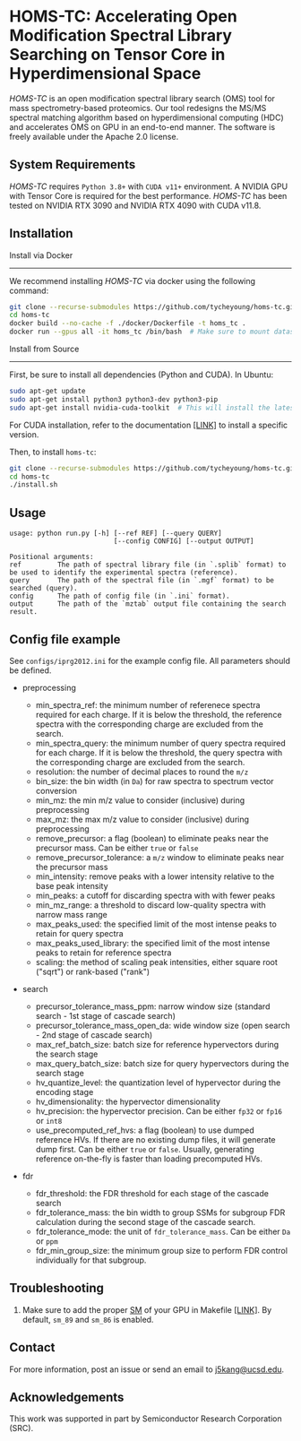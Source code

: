 HOMS-TC: Accelerating Open Modification Spectral Library Searching on Tensor Core in Hyperdimensional Space
=======================================================

_HOMS-TC_ is an open modification spectral library search (OMS) tool for mass spectrometry-based proteomics. Our tool redesigns the MS/MS spectral matching algorithm based on hyperdimensional computing (HDC) and accelerates OMS on GPU in an end-to-end manner. The software is freely available under the Apache 2.0 license.

System Requirements
------------------------------------------------------

_HOMS-TC_ requires `Python 3.8+` with `CUDA v11+` environment. A NVIDIA GPU with Tensor Core is required for the best performance. _HOMS-TC_ has been tested on NVIDIA RTX 3090 and NVIDIA RTX 4090 with CUDA v11.8. 

Installation
------------------------------------------------------

Install via Docker
*********************

We recommend installing _HOMS-TC_ via docker using the following command:

```bash
git clone --recurse-submodules https://github.com/tycheyoung/homs-tc.git
cd homs-tc
docker build --no-cache -f ./docker/Dockerfile -t homs_tc .
docker run --gpus all -it homs_tc /bin/bash  # Make sure to mount dataset folder
```

Install from Source
*********************
First, be sure to install all dependencies (Python and CUDA). In Ubuntu:

```bash
sudo apt-get update
sudo apt-get install python3 python3-dev python3-pip 
sudo apt-get install nvidia-cuda-toolkit  # This will install the latest version of CUDA. Read below before proceed
```
For CUDA installation, refer to the documentation [\[LINK\]](https://docs.nvidia.com/cuda/cuda-installation-guide-linux/index.html) to install a specific version.

Then, to install `homs-tc`:

```bash
git clone --recurse-submodules https://github.com/tycheyoung/homs-tc.git
cd homs-tc
./install.sh
```

Usage
------------------------------------------------------

    usage: python run.py [-h] [--ref REF] [--query QUERY] 
                              [--config CONFIG] [--output OUTPUT]
                
    Positional arguments:
    ref         The path of spectral library file (in `.splib` format) to be used to identify the experimental spectra (reference).
    query       The path of the spectral file (in `.mgf` format) to be searched (query).
    config      The path of config file (in `.ini` format). 
    output      The path of the `mztab` output file containing the search result.

Config file example
------------------------------------------------------

See `configs/iprg2012.ini` for the example config file. All parameters should be defined.
* preprocessing
  - min_spectra_ref: the minimum number of referenece spectra required for each charge. If it is below the threshold, the reference spectra with the corresponding charge are excluded from the search.
  - min_spectra_query: the minimum number of query spectra required for each charge. If it is below the threshold, the query spectra with the corresponding charge are excluded from the search.
  - resolution: the number of decimal places to round the `m/z`
  - bin_size: the bin width (in `Da`) for raw spectra to spectrum vector conversion
  - min_mz: the min m/z value to consider (inclusive) during preprocessing
  - max_mz: the max m/z value to consider (inclusive) during preprocessing
  - remove_precursor: a flag (boolean) to eliminate peaks near the precursor mass. Can be either `true` or `false`
  - remove_precursor_tolerance: a `m/z` window to eliminate peaks near the precursor mass
  - min_intensity: remove peaks with a lower intensity relative to the base peak intensity
  - min_peaks: a cutoff for discarding spectra with with fewer peaks
  - min_mz_range: a threshold to discard low-quality spectra with narrow mass range
  - max_peaks_used: the specified limit of the most intense peaks to retain for query spectra
  - max_peaks_used_library: the specified limit of the most intense peaks to retain for reference spectra
  - scaling: the method of scaling peak intensities, either square root ("sqrt") or rank-based ("rank")

* search
  - precursor_tolerance_mass_ppm: narrow window size (standard search - 1st stage of cascade search)
  - precursor_tolerance_mass_open_da: wide window size (open search - 2nd stage of cascade search)
  - max_ref_batch_size: batch size for reference hypervectors during the search stage
  - max_query_batch_size: batch size for query hypervectors during the search stage
  - hv_quantize_level: the quantization level of hypervector during the encoding stage
  - hv_dimensionality: the hypervector dimensionality
  - hv_precision: the hypervector precision. Can be either `fp32` or `fp16` or `int8`
  - use_precomputed_ref_hvs: a flag (boolean) to use dumped reference HVs. If there are no existing dump files, it will generate dump first. Can be either `true` or `false`. Usually, generating reference on-the-fly is faster than loading precomputed HVs.

* fdr
  - fdr_threshold: the FDR threshold for each stage of the cascade search
  - fdr_tolerance_mass: the bin width to group SSMs for subgroup FDR calculation during the second stage of the cascade search.
  - fdr_tolerance_mode: the unit of `fdr_tolerance_mass`. Can be either `Da` or `ppm`
  - fdr_min_group_size: the minimum group size to perform FDR control individually for that subgroup.

Troubleshooting
----
1. Make sure to add the proper [SM](https://arnon.dk/matching-sm-architectures-arch-and-gencode-for-various-nvidia-cards/) of your GPU in Makefile [\[LINK\]](https://github.com/tycheyoung/homs-tc/blob/main/Makefile#L236).
By default, `sm_89` and `sm_86` is enabled.

Contact
------------------------------------------------------

For more information, post an issue or send an email to <j5kang@ucsd.edu>.

Acknowledgements
------------------------------------------------------

This work was supported in part by Semiconductor Research Corporation (SRC).
